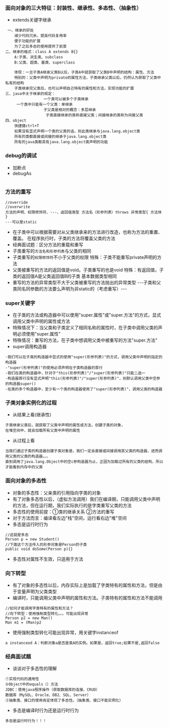 ### 面向对象的三大特征：封装性、继承性、多态性、（抽象性）
+ extends关键字继承
```
 一、继承的好处
  	减少代码冗余，提高代码复用率
	便于功能的扩展
	为了之后多态的使用提供了前景
二、继承的格式：class A extends B{}
	A:子类、派生类、subclass
	B:父类、超类、基类、superclass
		
	体现：一旦子类A继承父类B以后，子类A中就获取了父类B中声明的结构：属性、方法
	特别的：父类中声明为private的属性方法，子类继承父类以后，仍然认为获取了父类中私有的结构
	子类继承完父类后，也可以声明自己特有的属性和方法，实现功能的扩展
三、java中关于继承的规定：
                 一个类可以被多个子类继承
	 一个类中只能有一个父类：单继承
                 子父类是相对的概念：多层继承
                  子类直接继承的类称直接父类；间接继承的类称为间接父类
四、object
	快捷键ctrl+T
	如果没有显式声明一个类的父类的话，则此类继承与java.lang.object类
	所有的类都直接或间接的继承于java.lang.object类
	所有的java类都具有java.lang.object类声明的功能
```

### debug的调试
+ 加断点
+ debugAs
```

```


### 方法的重写
```
//override
//overwrite
方法的声明、权限修饰符、---、返回值类型 方法名（形参列表）throws 异常类型{ 方法体 }
---可以是static
```
+ 在子类中可以根据需要对从父类继承来的方法进行改造，也称为方法的重置、覆盖。
在程序执行时，子类的方法将覆盖父类的方法
+ 经典面试题：区分方法的重载和重写
+ 子类重写的`方法名和形参列表`与父类的相同
+ 子类重写的`权限修饰符`不小于父类的权限
	特殊：子类不能重写private声明的方法
+ 父类被重写的方法的返回值是void。子类重写的也是void
	特殊：有返回值，子类的返回值A是父类返回值B的子类
	基本数据类型相同
+ 重写的方法的异常类型不大于父类被重写的方法抛出的异常类型
---子类和父类同名同参数的方法要么声明为非static的（考虑重写）---


### super关键字
+ 在子类的方法或构造器中可以使用"super.属性"或"super.方法"的方式，显式调用父类中声明的属性或方法
+ 特殊情况下：当父类和子类定义了相同名称的属性时，在子类中调用父类的声明必须使用"super.属性"
+ 特殊情况：重写的方法，在子类中想调用父类中被重写的方法"super.方法"
+ super调用构造器
```
-我们可以在子类的构造器中显式的使用"super(形参列表)"的方式，调用父类中声明的指定的构造器
-"super(形参列表)"的使用必须声明在子类构造器的首行
-我们在类的构造器中，针对于"this(形参列表)"/"super(形参列表)"只能二选一
-构造器首行没有显式声明"this(形参列表)"/"super(形参列表)"，则默认调用父类中空参的构造器super()
-在类的多个构造器中，至少有一个类的构造器使用了"super(形参列表)"，调用父类的构造器
```

### 子类对象实例化的过程
+ 从结果上看(继承性)
```
子类继承父类后，就获取了父类中声明的属性或方法，创建子类的对象，
在堆空间中，就会加载所有父类中声明的属性
```
+ 从过程上看
```
当我们通过子类的构造器创建子类对象是，我们一定会直接或间接调用其父类的构造器，进而调用父类的父类的构造器。。。
直到调用了java.lang.Object中的空c参构造器为止，正因为加载过所有的父类的结构，所以才能看到内存中的父类
```

### 面向对象的多态性
+ 对象的多态性：父亲类的引用指向字类的对象
+ 有了对象多态性以后，（虚拟方法调用）我们在编译期，只能调用父类中声明的方法，但在运行期，我们实际执行的是字类重写父类的方法
+ 多态性的使用前提：①类的继承关系  ②方法的重写
+ 对于方法而言：编译看左边"栈"空间，运行看右边"堆"空间
+ 多态是运行时行为
```
//这就是多态
Person p = new Student()
//下面这个方法传入的形参对象是Person的子类
public void doSome(Person p){}
```
+ 多态性对属性不生效，只适用于方法

### 向下转型
+ 有了对象的多态性以后，内存实际上是加载了字类特有的属性和方法，但是由于变量声明为父类类型
+ 编译时，只能调用父类中声明的属性和方法。子类特有的属性和方法不能调用
```
//如何才能调用字类特有的属性和方法？
//向下转型：使用强制类型转化。。。可能出现异常
Person p2 = new Man()
Man m1 = (Man)p2
```
+ 使用强制类型转化可能出现异常，用关键字instanceof
```
a instanceod A：判断对象a是否是类A的实例。如果是，返回true;如果不是,返回false
```

### 经典面试题
+ 谈谈对于多态性的理解
```
①实现代码的通用性
②Object中的equals（）方法
JDBC：使用java程序操作（获取数据库的连接、CRUD）
数据库（MySQL、Oracle、DB2、SQL、Server）
③抽象类、接口的使用肯定体现了多态性。（抽象类、接口不能实例化）

```
+ 多态是编译时行为还是运行时行为
```
多态是运行时行为！！！
```